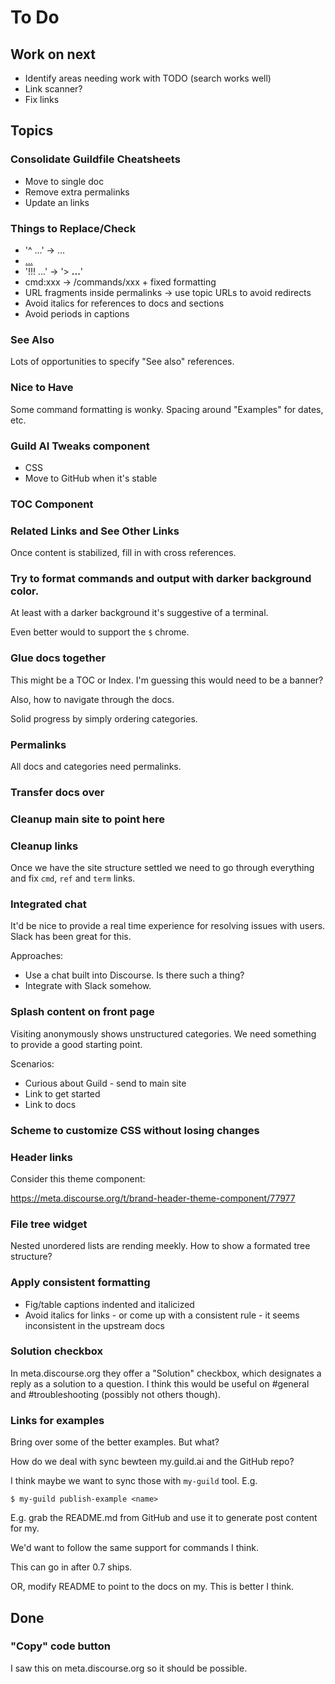 # To Do

## Work on next

- Identify areas needing work with TODO (search works well)
- Link scanner?
- Fix links

## Topics

### Consolidate Guildfile Cheatsheets

- Move to single doc
- Remove extra permalinks
- Update an links

### Things to Replace/Check

- '^ ...' -> <span data-guild-class="caption">...</span>
- [...](xxx:yyy)
- '!!! ...' -> '> **...**'
- cmd:xxx -> /commands/xxx + fixed formatting
- URL fragments inside permalinks -> use topic URLs to avoid redirects
- Avoid italics for references to docs and sections
- Avoid periods in captions

### See Also

Lots of opportunities to specify "See also" references.

### Nice to Have

Some command formatting is wonky. Spacing around "Examples" for dates,
etc.

### Guild AI Tweaks component

- CSS
- Move to GitHub when it's stable

### TOC Component

### Related Links and See Other Links

Once content is stabilized, fill in with cross references.

### Try to format commands and output with darker background color.

At least with a darker background it's suggestive of a terminal.

Even better would to support the `$` chrome.

### Glue docs together

This might be a TOC or Index. I'm guessing this would need to be a
banner?

Also, how to navigate through the docs.

Solid progress by simply ordering categories.

### Permalinks

All docs and categories need permalinks.

### Transfer docs over

### Cleanup main site to point here

### Cleanup links

Once we have the site structure settled we need to go through
everything and fix `cmd`, `ref` and `term` links.

### Integrated chat

It'd be nice to provide a real time experience for resolving issues
with users. Slack has been great for this.

Approaches:

- Use a chat built into Discourse. Is there such a thing?
- Integrate with Slack somehow.

### Splash content on front page

Visiting anonymously shows unstructured categories. We need something
to provide a good starting point.

Scenarios:

- Curious about Guild - send to main site
- Link to get started
- Link to docs

### Scheme to customize CSS without losing changes

### Header links

Consider this theme component:

https://meta.discourse.org/t/brand-header-theme-component/77977

### File tree widget

Nested unordered lists are rending meekly. How to show a formated tree
structure?

### Apply consistent formatting

- Fig/table captions indented and italicized
- Avoid italics for links - or come up with a consistent rule - it
  seems inconsistent in the upstream docs

### Solution checkbox

In meta.discourse.org they offer a "Solution" checkbox, which
designates a reply as a solution to a question. I think this would be
useful on #general and #troubleshooting (possibly not others though).

### Links for examples

Bring over some of the better examples. But what?

How do we deal with sync bewteen my.guild.ai and the GitHub repo?

I think maybe we want to sync those with `my-guild` tool. E.g.

    $ my-guild publish-example <name>

E.g. grab the README.md from GitHub and use it to generate post
content for my.

We'd want to follow the same support for commands I think.

This can go in after 0.7 ships.

OR, modify README to point to the docs on my. This is better I think.

## Done

### "Copy" code button

I saw this on meta.discourse.org so it should be possible.
